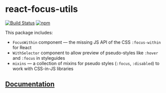 # react-focus-utils

[![Build Status](https://travis-ci.org/okonet/react-simple-focus-within.svg)](https://travis-ci.org/okonet/react-simple-focus-within) [![npm](https://img.shields.io/npm/v/react-simple-focus-within.svg)](https://www.npmjs.com/package/react-simple-focus-within)

This package includes:

- `FocusWithin` component — the missing JS API of the CSS `:focus-within` for React
- `WithSelector` component to allow preview of pseudo-styles like `:hover` and `:focus` in styleguides
- `mixins` — a collection of mixins for pseudo styles (`:focus`, `:disabled`) to work with CSS-in-JS libraries

## [Documentation](https://react-focus-utils.netlify.com)
